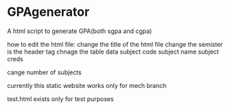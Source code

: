 # GPAgenerator

A html script to generate GPA(both sgpa and cgpa)

how to edit the html file:
change the title of the html file
change the semister is the header tag
chnage the table data
subject code
subject name
subject creds

cange number of subjects

currently this static website works only for mech branch

test.html exists only for test purposes
